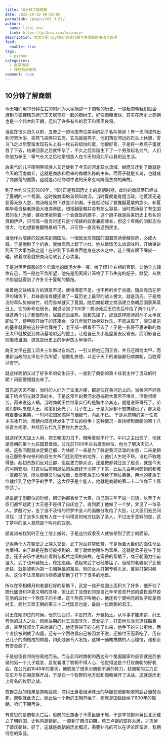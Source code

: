 ```yaml
---
title: 10分钟了解商朝
date: 2022-10-10 00:00:00
permalink: /pages/c01_3_01/
author: 
  name: lizhi.one
  link: https://github.com/zuqiuxie
description: 本文介绍了python的迭代器与生成器的用法与原理
feed: 
  enable: true
tags: 
  - python
categories: 
  - 医学微视
  - 神经系统疾病
comment: true
---
```

## 10分钟了解商朝

今天咱们用10分钟左右的时间为大家简述一下商朝的历史，一提起商朝我们就会想到与狐狸精苏妲己天天腻歪在一起的商纣王，好像商朝很烂，其实在历史上商朝也是一个伟大的王朝，还出了许多有名的君王和贤臣良将。

话说在很久很久以前，五帝之一的地库有位美丽的妃子名叫简迪！有一天间谍外出到河里沐浴，突然飞来两只玄鸟，玄鸟就是燕子，他们落在河边的石头上休憩，雪鸟飞走以后警笛发现石头上有一枚五彩缤纷的蛋，他很好奇，于是将一枚燕子蛋就吞了下去，结果回家之后就怀孕了，不久之后剪笛生下了一个男孩起名为气，人们称他为拳王！等气长大之后他带领族人在今天的河北平山县附近生活。

后来气的儿子昭明带领族人又迁徙到了今天的河北荻水流域，继而又迁到了商就是今天的河南商丘，这就是商族和后来的商朝名称的由来。而燕子就是玄鸟，也就成了商部落的图腾，这就是诗经商颂中说的天命玄鸟降而生商的典故。

到了大约公元前1600年，当时正是我国历史上的夏朝时期，此时的商部落已经成了夏朝的一个蜀国，这时候商国的首领叫商汤，当时夏朝是肖捷当政，他荒淫无道惹得天怒人怨，商汤眼见的下跌差评如潮，于是就动起了要推翻夏桀的念头，和夏朝毕竟资格老牌面大根深蒂固，想推翻夏朝并没有那么容易。当时商汤娶了有生国君的女儿为妻，嫁妆里捎带着一个会做饭的厨子，这个厨子就是后来历史上有名的贤相伊尹，只可惜一隐当时还只是个陪嫁的奴隶兼厨师长，但这个卑贱的阴影志向很大，他也想要推翻残暴的下界，只可惜一直没有遇到民主。

当他作为陪嫁的奴隶来到商国后，一眼就发现商国的国君商汤骨骼惊奇，必成大器。于是他瞅了个机会，就给商汤上起了小灶。他从做饭怎么放调味料，开始讲讲到天下大事为政之道！在讲到下节暴虐百姓身在水火之中，这上嘴皮跟下嘴皮一碰，砍着砍着就把商汤给砍到了心坎里。

于是对伊尹佩服的5个爪着地的商汤大手一挥，给了印1个右相的官职，让他全力辅佐自己，而一隐也不负所望，他先是用离间计笼络了下节失宠的妃子，默契，从默许那里就得到了许多关于夏朝的情报。

接着他又联络东方的酒意不足，使得酒意不足，也不再听命于肖捷。随后商汤在伊尹的辅佐下，兵锋直指肖捷还做了一篇历史上最早的战斗檄文，就是汤氏。于是商汤的军队势如破竹，轻而易举就灭了夏国。随后商朝建立商汤建立商朝后国家蒸蒸日上，它的寿命也很长，据说活到了100岁！商汤死后王位先后传给了两个儿子，但这两个儿子都很短命，屁股还没坐热，就都先挂了，那就这样商汤的孙子太甲就即位了，蔡甲刚开始干的还凑合，没几年就开始寻欢作乐，不思进取了，眼见祖宗的基业就要被这孙子给拜完了，老干部一眼看不下去了！于是一影将不思进取的商王太甲就放逐到商汤墓地附近的童工，让他自己关小黑屋里去反省去，而阴影自己则摄政当国，这就是历史上的伊尹放太甲事件。

商王太甲在童工闭关三年悔过自新后，一引又将他迎回王宫，并且还赠给太甲，而重新当政的太甲也不负所望，他重礼修德，以至于天下的诸侯都归顺商朝，百姓得以安宁。

就这样商朝又过了好多年的安生日子，一直到了商朝的第十任君主仲丁当政的时期！问题慢慢就出来了。

首先是天灾不断，当时的人们为了生活方便，都是住在黄河边上的。当黄河不好惹属于给点阳光就泛滥的主，于是这常年的黄河水患搞得大家苦不堪言，活得很痛苦。再来说这人祸。当时商朝王位继承实行的是胸中帝其志，就是说哥哥死了，弟弟们排队来做大王，弟弟们死光了，儿子在上，于是大家都不想搞建设了，都哭着喊着要做弟弟，一时间把国家搞得乌烟瘴气，内乱不已。
于是从商朝的第十任君主冻冰开始，商朝内部连续发生了王位的纷争！这种情况一直持续到商朝的第十八任君主杨家，共经历五代九王世称九世之乱。

就这样天灾加上人祸，商王朝国力日下，眼瞅着就不行了。中兴之主出现了，他就是商朝的第十九任国君盘庚。公元前1300年左右盘庚继位，他为了解决天灾人祸，这些问题就决定要迁都，为啥呢？一来是为了躲避黄河泛滥的水患，二来是把自己那些争权夺利的叔伯大爷们迁到陌生的地界，让他们人生地不熟，谁也不敢瞎得瑟。起初贵族们反对迁都，但盘更力排众议，还是把都城迁到了殷音，就是今天的河南安阳，打这以后商朝混乱的系统终于消停了下来，此后几百年间商朝的都城一直都在阴，所以商朝又叫做殷商，盘庚死后王位传给了两位弟弟，两地的死后王位就传到了他侄子的手里，这大侄子是个能人，他就是商朝的第二十二位商王上高宗武丁。

据说武丁刚即位的时候，把证物都丢给了大臣，自己则三年不说一句话，以至于大臣们都怀疑武丁大王是不是得了自闭症了。直到武丁他做了一个梦，梦见了一位圣人。梦醒时分，五丁迫不及待的将梦中圣人的画像分发给了大臣，让大臣们去民间寻找！过了没多久就有人在一个叫傅言的地方找到了圣人，不过出乎意料的是，武丁梦中的圣人竟然是个叫月的奴隶。

据说越被找到时正在工地上搬砖，于是这位奴隶圣人就被带到了武丁的面前。

记得两个人在朝堂之上深入交谈，武丁对岳非常欣赏，于是当着大臣们的面任命岳为宰相。由于越是在敷衍被找到的，武丁就给他赐名为富岳，这就是孟子在生于忧患，死于安乐中说的赴粤剧与板柱之间的典故。在富岳的帮助下，商王朝国力空前强大，武丁也开疆拓土，稳定边疆。说起来武丁已经够猛了，但他的老婆似乎比他还猛，就是被称为第一巾帼英雄的富豪。别的女人打架专薅头发，富豪打架只薅头，这位不让须眉的巾帼英雄帮助丁打下了很多的地盘。

所以在宰相傅月和老婆妇好的帮助下，武定一路开挂国土面积大了好多，他开创了商代盛世和华夏文明的高峰，但让武丁没想到的是自己辛辛苦苦开创的盛世竟然毁在他的后代一个熊孩子的手里，这个熊孩子叫地心，他还有个更响亮的名字就是商纣王，商纣王商王朝的第三十二代国君也是，最后一位商朝的君王。

纣王在刚即位的时候，他东征西讨，平定四方，开疆拓土。从军事才能来讲，纣王有他的过人之处，然而后期的纣王贪图享乐，宠爱妃子，打击他荒淫无道残酷暴虐，甚至叔叔比干来劝谏自己，他还将饼干的心挖了出来，他手下的三公更惨，两个直接被剁成了肉酱，还有一个西伯侯自己被囚禁不说，还被纣王逼着吃了，用自己儿子的肉做成的肉羹，如此残暴令人发指，这样一通瞎搞搞的人心惶惶，谁都没有安全感了。

于是忠臣良将纷纷离他而去。而与此同时商朝的西边有个蜀国国家的首领就是西伯侯的另一个儿子姬发，启发看准了商朝不得人心，他觉得这是个打败商朝的好机会。在公元前1046年的春天，他联络了很多对商朝不满的势力，趁商朝的主力正在东方与东夷部族开战，于是在一个牧野的地方就和商朝展开了决战，这就是历史上有名的牧野之战。

牧野之战的结果是商朝战败，商纣王身着缀满珠玉的华服在陪都朝歌的鹿台自焚而死，商朝就此灭亡。而此后一个新的王朝开始了，那就是国做延续了800年的周朝，咱们下期再讲。

有意思的是商朝灭亡后，殷商的王族妻子不愿臣服于周，于是率领部分英民北迁建立了朝鲜国，史称鸡是朝鲜。
一直到了西汉初期，燕王卢婉的部将未满，才灭掉了姬氏朝鲜。好了，这就是商朝的历史概况，需要补充的可以在评论区留言，我期待您的家庭。
